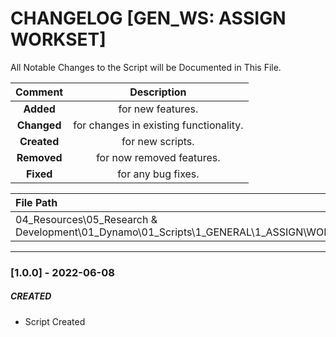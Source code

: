 # CHANGELOG [GEN_WS: ASSIGN WORKSET]
All Notable Changes to the Script will be Documented in This File.

| Comment | Description |
| :--: | :--: |
| **Added**  | for new features. |
|**Changed** |for changes in existing functionality. |
|**Created** | for new scripts. |
|**Removed** |for now removed features. |
|**Fixed** |for any bug fixes. |

| File Path | 
| :-- |
| 04_Resources\05_Research & Development\01_Dynamo\01_Scripts\1_GENERAL\1_ASSIGN\WORKSETS |
------------------------------------------------------------------

### [1.0.0] - 2022-06-08
##### CREATED
- Script Created


